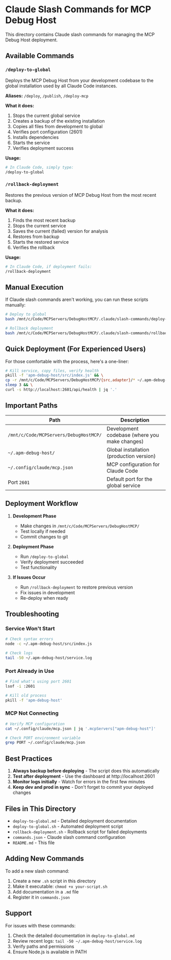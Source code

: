 # Claude Slash Commands for MCP Debug Host

This directory contains Claude slash commands for managing the MCP Debug Host deployment.

## Available Commands

### `/deploy-to-global`
Deploys the MCP Debug Host from your development codebase to the global installation used by all Claude Code instances.

**Aliases:** `/deploy`, `/publish`, `/deploy-mcp`

**What it does:**
1. Stops the current global service
2. Creates a backup of the existing installation
3. Copies all files from development to global
4. Verifies port configuration (2601)
5. Installs dependencies
6. Starts the service
7. Verifies deployment success

**Usage:**
```bash
# In Claude Code, simply type:
/deploy-to-global
```

### `/rollback-deployment`
Restores the previous version of MCP Debug Host from the most recent backup.

**What it does:**
1. Finds the most recent backup
2. Stops the current service
3. Saves the current (failed) version for analysis
4. Restores from backup
5. Starts the restored service
6. Verifies the rollback

**Usage:**
```bash
# In Claude Code, if deployment fails:
/rollback-deployment
```

## Manual Execution

If Claude slash commands aren't working, you can run these scripts manually:

```bash
# Deploy to global
bash /mnt/c/Code/MCPServers/DebugHostMCP/.claude/slash-commands/deploy-to-global.sh

# Rollback deployment
bash /mnt/c/Code/MCPServers/DebugHostMCP/.claude/slash-commands/rollback-deployment.sh
```

## Quick Deployment (For Experienced Users)

For those comfortable with the process, here's a one-liner:

```bash
# Kill service, copy files, verify health
pkill -f 'apm-debug-host/src/index.js' && \
cp -r /mnt/c/Code/MCPServers/DebugHostMCP/{src,adapter}/* ~/.apm-debug-host/ && \
sleep 3 && \
curl -s http://localhost:2601/api/health | jq '.'
```

## Important Paths

| Path | Description |
|------|-------------|
| `/mnt/c/Code/MCPServers/DebugHostMCP/` | Development codebase (where you make changes) |
| `~/.apm-debug-host/` | Global installation (production version) |
| `~/.config/claude/mcp.json` | MCP configuration for Claude Code |
| Port `2601` | Default port for the global service |

## Deployment Workflow

1. **Development Phase**
   - Make changes in `/mnt/c/Code/MCPServers/DebugHostMCP/`
   - Test locally if needed
   - Commit changes to git

2. **Deployment Phase**
   - Run `/deploy-to-global`
   - Verify deployment succeeded
   - Test functionality

3. **If Issues Occur**
   - Run `/rollback-deployment` to restore previous version
   - Fix issues in development
   - Re-deploy when ready

## Troubleshooting

### Service Won't Start
```bash
# Check syntax errors
node -c ~/.apm-debug-host/src/index.js

# Check logs
tail -50 ~/.apm-debug-host/service.log
```

### Port Already in Use
```bash
# Find what's using port 2601
lsof -i :2601

# Kill old process
pkill -f 'apm-debug-host'
```

### MCP Not Connecting
```bash
# Verify MCP configuration
cat ~/.config/claude/mcp.json | jq '.mcpServers["apm-debug-host"]'

# Check PORT environment variable
grep PORT ~/.config/claude/mcp.json
```

## Best Practices

1. **Always backup before deploying** - The script does this automatically
2. **Test after deployment** - Use the dashboard at http://localhost:2601
3. **Monitor logs initially** - Watch for errors in the first few minutes
4. **Keep dev and prod in sync** - Don't forget to commit your deployed changes

## Files in This Directory

- `deploy-to-global.md` - Detailed deployment documentation
- `deploy-to-global.sh` - Automated deployment script
- `rollback-deployment.sh` - Rollback script for failed deployments
- `commands.json` - Claude slash command configuration
- `README.md` - This file

## Adding New Commands

To add a new slash command:

1. Create a new `.sh` script in this directory
2. Make it executable: `chmod +x your-script.sh`
3. Add documentation in a `.md` file
4. Register it in `commands.json`

## Support

For issues with these commands:
1. Check the detailed documentation in `deploy-to-global.md`
2. Review recent logs: `tail -50 ~/.apm-debug-host/service.log`
3. Verify paths and permissions
4. Ensure Node.js is available in PATH